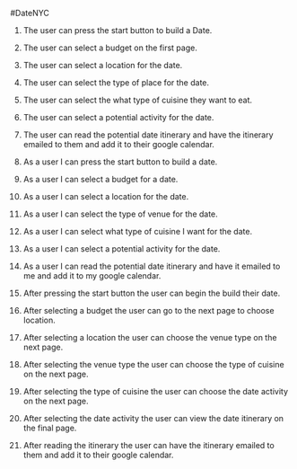 #DateNYC

1. The user can press the start button to build a Date.
2. The user can select a budget on the first page.
3. The user can select a location for the date.
4. The user can select the type of place for the date.
5. The user can select the what type of cuisine they want to eat.
6. The user can select a potential activity for the date.
7. The user can read the potential date itinerary and have the itinerary emailed to them and add it to their google calendar.

1. As a user I can press the start button to build a date.
2. As a user I can select a budget for a date.
3. As a user I can select a location for the date.
4. As a user I can select the type of venue for the date.
5. As a user I can select what type of cuisine I want for the date.
6. As a user I can select a potential activity for the date.
7. As a user I can read the potential date itinerary and have it emailed to me and add it to my google calendar.

1. After pressing the start button the user can begin the build their date.
2. After selecting a budget the user can go to the next page to choose location.
3. After selecting a location the user can choose the venue type on the next page.
4. After selecting the venue type the user can choose the type of cuisine on the next page.
5. After selecting the type of cuisine the user can choose the date activity on the next page.
6. After selecting the date activity the user can view the date itinerary on the final page.
7. After reading the itinerary the user can have the itinerary emailed to them and add it to their google calendar.
